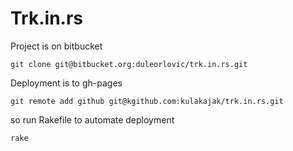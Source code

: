 # Trk.in.rs

Project is on bitbucket

~~~
git clone git@bitbucket.org:duleorlovic/trk.in.rs.git
~~~

Deployment is to gh-pages

~~~
git remote add github git@kgithub.com:kulakajak/trk.in.rs.git
~~~

so run Rakefile to automate deployment

~~~
rake
~~~
